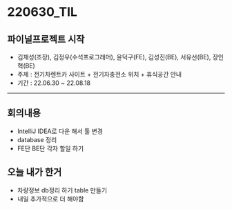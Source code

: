 # 220630_TIL

## 파이널프로젝트 시작

- 김재성(조장), 김정우(수석프로그래머), 윤덕구(FE), 김성진(BE), 서유선(BE), 장인혁(BE)
- 주제 : 전기차렌트카 사이트 + 전기차충전소 위치 + 휴식공간 안내
- 기간 : 22.06.30 ~ 22.08.18

---

## 회의내용

- IntelliJ IDEA로 다운 해서 툴 변경
- database 정리
- FE단 BE단 각자 할일 하기

## 오늘 내가 한거

- 차량정보 db정리 하기 table 만들기
- 내일 추가적으로 더 해야함
